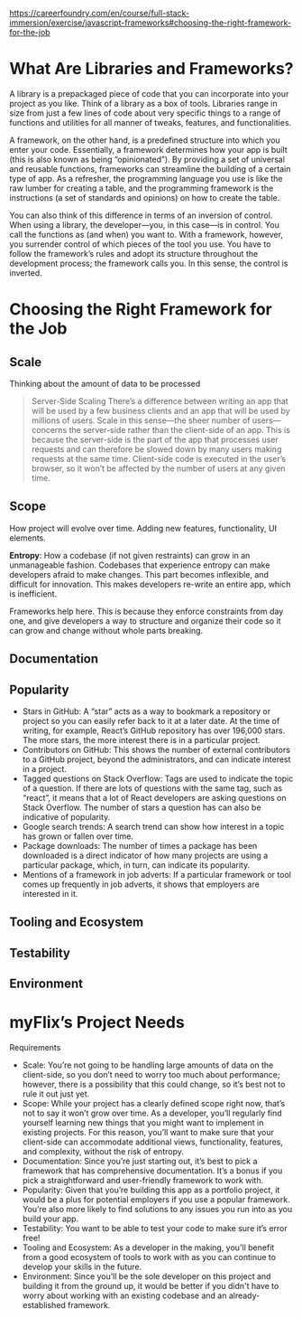 https://careerfoundry.com/en/course/full-stack-immersion/exercise/javascript-frameworks#choosing-the-right-framework-for-the-job

# What Are Libraries and Frameworks?
A library is a prepackaged piece of code that you can incorporate into your project as you like. Think of a library as a box of tools. Libraries range in size from just a few lines of code about very specific things to a range of functions and utilities for all manner of tweaks, features, and functionalities.

A framework, on the other hand, is a predefined structure into which you enter your code. Essentially, a framework determines how your app is built (this is also known as being “opinionated”). By providing a set of universal and reusable functions, frameworks can streamline the building of a certain type of app. As a refresher, the programming language you use is like the raw lumber for creating a table, and the programming framework is the instructions (a set of standards and opinions) on how to create the table.

You can also think of this difference in terms of an inversion of control. When using a library, the developer—you, in this case—is in control. You call the functions as (and when) you want to. With a framework, however, you surrender control of which pieces of the tool you use. You have to follow the framework’s rules and adopt its structure throughout the development process; the framework calls you. In this sense, the control is inverted.

# Choosing the Right Framework for the Job

## Scale
Thinking about the amount of data to be processed

>Server-Side Scaling
There’s a difference between writing an app that will be used by a few business clients and an app that will be used by millions of users. Scale in this sense—the sheer number of users—concerns the server-side rather than the client-side of an app. This is because the server-side is the part of the app that processes user requests and can therefore be slowed down by many users making requests at the same time. Client-side code is executed in the user’s browser, so it won’t be affected by the number of users at any given time.

## Scope
How project will evolve over time.  Adding new features, functionality, UI elements.

**Entropy**:  How a codebase (if not given restraints) can grow in an unmanageable fashion. Codebases that experience entropy can make developers afraid to make changes.  This part becomes inflexible, and difficult for innovation.  This makes developers re-write an entire app, which is inefficient.

Frameworks help here.  This is because they enforce constraints from day one, and give developers a way to structure and organize their code so it can grow and change without whole parts breaking.

## Documentation

## Popularity
- Stars in GitHub: A “star” acts as a way to bookmark a repository or project so you can easily refer back to it at a later date. At the time of writing, for example, React’s GitHub repository has over 196,000 stars. The more stars, the more interest there is in a particular project.
- Contributors on GitHub: This shows the number of external contributors to a GitHub project, beyond the administrators, and can indicate interest in a project.
- Tagged questions on Stack Overflow: Tags are used to indicate the topic of a question. If there are lots of questions with the same tag, such as “react”, it means that a lot of React developers are asking questions on Stack Overflow. The number of stars a question has can also be indicative of popularity.
- Google search trends: A search trend can show how interest in a topic has grown or fallen over time.
- Package downloads: The number of times a package has been downloaded is a direct indicator of how many projects are using a particular package, which, in turn, can indicate its popularity.
- Mentions of a framework in job adverts: If a particular framework or tool comes up frequently in job adverts, it shows that employers are interested in it.

## Tooling and Ecosystem


## Testability


## Environment

# myFlix’s Project Needs
Requirements
- Scale: You’re not going to be handling large amounts of data on the client-side, so you don’t need to worry too much about performance; however, there is a possibility that this could change, so it’s best not to rule it out just yet.
- Scope: While your project has a clearly defined scope right now, that’s not to say it won’t grow over time. As a developer, you’ll regularly find yourself learning new things that you might want to implement in existing projects. For this reason, you’ll want to make sure that your client-side can accommodate additional views, functionality, features, and complexity, without the risk of entropy.
- Documentation: Since you’re just starting out, it’s best to pick a framework that has comprehensive documentation. It’s a bonus if you pick a straightforward and user-friendly framework to work with.
- Popularity: Given that you’re building this app as a portfolio project, it would be a plus for potential employers if you use a popular framework. You’re also more likely to find solutions to any issues you run into as you build your app.
- Testability: You want to be able to test your code to make sure it’s error free!
- Tooling and Ecosystem: As a developer in the making, you'll benefit from a good ecosystem of tools to work with as you can continue to develop your skills in the future.
- Environment: Since you’ll be the sole developer on this project and building it from the ground up, it would be better if you didn't have to worry about working with an existing codebase and an already-established framework.

